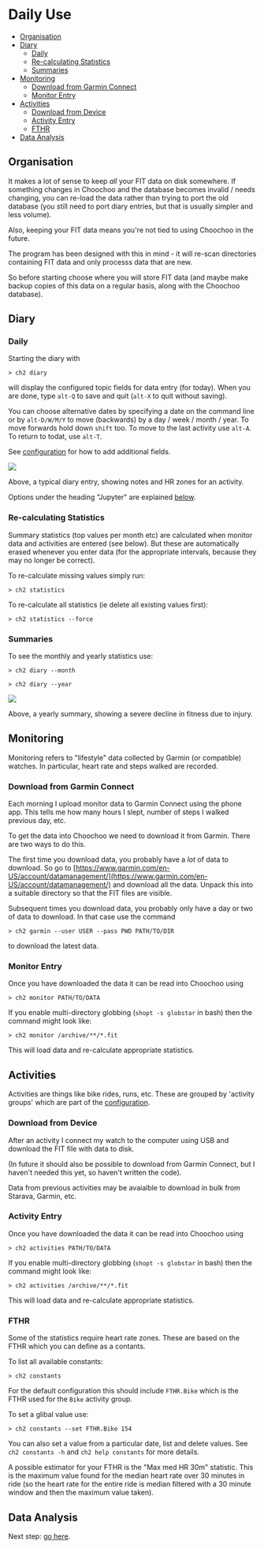 
# Daily Use

* [Organisation](#organisation)
* [Diary](#diary)
  * [Daily](#daily)
  * [Re-calculating Statistics](#re-calculating-statistics)
  * [Summaries](#summaries)
* [Monitoring](#monitoring)
  * [Download from Garmin Connect](#download-from-garmin-connect)
  * [Monitor Entry](#monitor-entry)
* [Activities](#activities)
  * [Download from Device](#download-from-device)
  * [Activity Entry](#activity-entry)
  * [FTHR](#fthr)
* [Data Analysis](#data-analysis)

## Organisation

It makes a lot of sense to keep *all* your FIT data on disk somewhere.
If something changes in Choochoo and the database becomes invalid /
needs changing, you can re-load the data rather than trying to port
the old database (you still need to port diary entries, but that is
usually simpler and less volume).

Also, keeping your FIT data means you're not tied to using Choochoo in
the future.

The program has been designed with this in mind - it will re-scan
directories containing FIT data and only processs data that are new.

So before starting choose where you will store FIT data (and maybe
make backup copies of this data on a regular basis, along with the
Choochoo database).

## Diary

### Daily

Starting the diary with

    > ch2 diary

will display the configured topic fields for data entry (for today).
When you are done, type `alt-Q` to save and quit (`alt-X` to quit
without saving).

You can choose alternative dates by specifying a date on the command
line or by `alt-D/W/M/Y` to move (backwards) by a day / week / month /
year.  To move forwards hold down `shift` too.  To move to the last
activity use `alt-A`.  To return to todat, use `alt-T`.

See [configuration](configuration) for how to add additional fields.

![](diary.png)

Above, a typical diary entry, showing notes and HR zones for an
activity.

Options under the heading "Jupyter" are explained
[below](#data-analysis).

### Re-calculating Statistics

Summary statistics (top values per month etc) are calculated when
monitor data and activities are entered (see below).  But these are
automatically erased whenever you enter data (for the appropriate
intervals, because they may no longer be correct).

To re-calculate missing values simply run:

    > ch2 statistics

To re-calculate all statistics (ie delete all existing values first):

    > ch2 statistics --force

### Summaries

To see the monthly and yearly statistics use:

    > ch2 diary --month

    > ch2 diary --year

![](diary-year.png)

Above, a yearly summary, showing a severe decline in fitness due to
injury.

## Monitoring

Monitoring refers to "lifestyle" data collected by Garmin (or
compatible) watches.  In particular, heart rate and steps walked are
recorded.

### Download from Garmin Connect

Each morning I upload monitor data to Garmin Connect using the phone
app.  This tells me how many hours I slept, number of steps I walked
previous day, etc.

To get the data into Choochoo we need to download it from Garmin.
There are two ways to do this.

The first time you download data, you probably have a *lot* of data to
download.  So go to
[https://www.garmin.com/en-US/account/datamanagement/](https://www.garmin.com/en-US/account/datamanagement/)
and download all the data.  Unpack this into a suitable directory so
that the FIT files are visible.

Subsequent times you download data, you probably only have a day or
two of data to download.  In that case use the command

    > ch2 garmin --user USER --pass PWD PATH/TO/DIR

to download the latest data.

### Monitor Entry

Once you have downloaded the data it can be read into Choochoo using

    > ch2 monitor PATH/TO/DATA

If you enable multi-directory globbing (`shopt -s globstar` in bash)
then the command might look like:

    > ch2 monitor /archive/**/*.fit

This will load data and re-calculate appropriate statistics.

## Activities

Activities are things like bike rides, runs, etc.  These are grouped
by 'activity groups' which are part of the
[configuration](configuration).

### Download from Device

After an activity I connect my watch to the computer using USB and
download the FIT file with data to disk.

(In future it should also be possible to download from Garmin Connect,
but I haven't needed this yet, so haven't written the code).

Data from previous activities may be avaialble to download in bulk
from Starava, Garmin, etc.

### Activity Entry

Once you have downloaded the data it can be read into Choochoo using

    > ch2 activities PATH/TO/DATA

If you enable multi-directory globbing (`shopt -s globstar` in bash)
then the command might look like:

    > ch2 activities /archive/**/*.fit

This will load data and re-calculate appropriate statistics.

### FTHR

Some of the statistics require heart rate zones.  These are based on
the FTHR which you can define as a contants.

To list all available constants:

    > ch2 constants

For the default configuration this should include `FTHR.Bike` which is
the FTHR used for the `Bike` activity group.

To set a glibal value use:

    > ch2 constants --set FTHR.Bike 154

You can also set a value from a particular date, list and delete
values.  See `ch2 constants -h` and `ch2 help constants` for more
details.

A possible estimator for your FTHR is the "Max med HR 30m" statistic.
This is the maximum value found for the median heart rate over 30
minutes in ride (so the heart rate for the entire ride is median
filtered with a 30 minute window and then the maximum value taken).

## Data Analysis

Next step: [go here](data-analysis).
